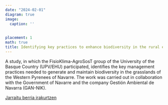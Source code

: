 ```yaml
---
date: "2024-02-01"
diagram: true
image:
  caption: ''
  
  
placement: 1
math: true
title: Identifying key practices to enhance biodiversity in the rural environment of the Western Pyrenees
---
```


A study, in which the FisioKlima-AgroSosT group of the University of the Basque Country (UPV/EHU) participated, identifies the key management practices needed to generate and maintain biodiversity in the grasslands of the Western Pyrenees of Navarre. The work was carried out in collaboration with the Government of Navarre and the company Gestión Ambiental de Navarra (GAN-NIK).

[Jarraitu berria irakurtzen](https://www.ehu.eus/en/web/campusa-magazine/-/identifying-key-practices-to-enhance-biodiversity-in-the-rural-environment-of-the-western-pyrenees)

